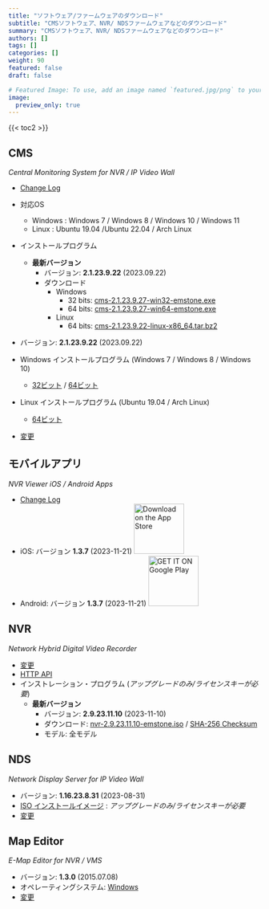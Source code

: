```yaml
---
title: "ソフトウェア/ファームウェアのダウンロード"
subtitle: "CMSソフトウェア、NVR/ NDSファームウェアなどのダウンロード"
summary: "CMSソフトウェア、NVR/ NDSファームウェアなどのダウンロード"
authors: []
tags: []
categories: []
weight: 90
featured: false
draft: false

# Featured Image: To use, add an image named `featured.jpg/png` to your page's folder.
image:
  preview_only: true
---
```


{{< toc2 >}}

## CMS

*Central Monitoring System for NVR / IP Video Wall*

- [Change Log](/docs/cms/changelog/cms21.html)
- 対応OS
  - Windows : Windows 7 / Windows 8 / Windows 10 / Windows 11
  - Linux : Ubuntu 19.04 /Ubuntu 22.04 / Arch Linux
- インストールプログラム
  - **最新バージョン**
    - バージョン: **2.1.23.9.22** (2023.09.22)
    - ダウンロード
      - Windows
        - 32 bits: [cms-2.1.23.9.27-win32-emstone.exe](https://www.emstone.com/data/cms/cms-2.1.23.9.27-win32-emstone.exe)
        - 64 bits: [cms-2.1.23.9.27-win64-emstone.exe](https://www.emstone.com/data/cms/cms-2.1.23.9.27-win64-emstone.exe)
      - Linux
        - 64 bits: [cms-2.1.23.9.22-linux-x86_64.tar.bz2](https://www.emstone.com/data/cms/cms-2.1.23.9.22-linux-x86_64.tar.bz2)

- バージョン: **2.1.23.9.22** (2023.09.22)
- Windows インストールプログラム (Windows 7 / Windows 8 / Windows 10)
  - [32ビット](https://www.emstone.com/data/cms/cms-2.1.23.9.27-win32-emstone.exe) / [64ビット](https://www.emstone.com/data/cms/cms-2.1.23.9.27-win64-emstone.exe)
- Linux インストールプログラム (Ubuntu 19.04 / Arch Linux)
  - [64ビット](https://www.emstone.com/data/cms/cms-2.1.23.9.22-linux-x86_64.tar.bz2)
- [変更](/docs/cms/changelog/cms21.html)

## モバイルアプリ

*NVR Viewer iOS / Android Apps*

- [Change Log](/docs/nvr-viewer/ChangeLog.html)
- iOS: バージョン **1.3.7** (2023-11-21)
  <a href="https://apps.apple.com/kr/app/linux-nvr-mobile-viewer/id561848768" target="_blank"><img width="100px" src="/img/app-store-badge.png" alt="Download on the App Store" class="d-inline-block py-0 my-2"></a>
- Android: バージョン **1.3.7** (2023-11-21)
  <a href="https://play.google.com/store/apps/details?id=com.emstone.moview" target="_blank"><img width="100px" src="/img/google-play-badge.png" alt="GET IT ON Google Play" class="d-inline-block py-0 my-2"></a>

## NVR

*Network Hybrid Digital Video Recorder*

- [変更](/docs/dvr/changelog/nvr29.html)
- [HTTP API](/docs/dvr/http/)
- インストレーション・プログラム (*アップグレードのみ/ライセンスキーが必要*)
  - **最新バージョン**
    - バージョン: **2.9.23.11.10** (2023-11-10)
    - ダウンロード: [nvr-2.9.23.11.10-emstone.iso](https://www.emstone.com/data/dvr/nvr-2.9.23.11.10-emstone.iso)
                / [SHA-256 Checksum](https://www.emstone.com/data/dvr/nvr-2.9.23.11.10-emstone.iso-sha256.txt)
    - モデル: 全モデル

## NDS

*Network Display Server for IP Video Wall*

- バージョン: **1.16.23.8.31** (2023-08-31)
- [ISO インストールイメージ](https://www.emstone.com/data/nds/nds-1.16.23.8.31.iso)
   : *アップグレードのみ/ライセンスキーが必要*
- [変更](/docs/nds/ChangeLog.html)

## Map Editor

*E-Map Editor for NVR / VMS*

- バージョン: **1.3.0** (2015.07.08)
- オペレーティングシステム: [Windows](https://www.emstone.com/data/vms/mapedit/vms-mapedit-1.3.0-win-ia32-20150708.zip)
- [変更](https://www.emstone.com/data/https://github.com/nvrsw/mapedit/blob/master/ChangeLog.md)

